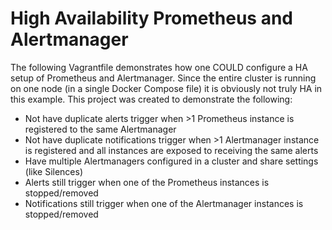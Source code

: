 # High Availability Prometheus and Alertmanager

The following Vagrantfile demonstrates how one COULD configure a HA setup of Prometheus and Alertmanager.  Since the entire cluster is running on one node (in a single Docker Compose file) it is obviously not truly HA in this example.  This project was created to demonstrate the following:

- Not have duplicate alerts trigger when >1 Prometheus instance is registered to the same Alertmanager
- Not have duplicate notifications trigger when >1 Alertmanager instance is registered and all instances are exposed to receiving the same alerts
- Have multiple Alertmanagers configured in a cluster and share settings (like Silences)
- Alerts still trigger when one of the Prometheus instances is stopped/removed
- Notifications still trigger when one of the Alertmanager instances is stopped/removed